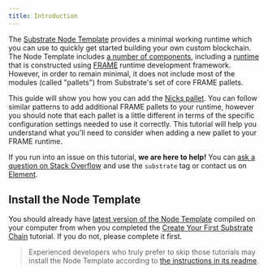 ```yaml
---
title: Introduction
---
```


The
[Substrate Node Template](https://github.com/substrate-developer-hub/substrate-node-template)
provides a minimal working runtime which you can use to quickly get started building your own custom
blockchain. The Node Template includes [a number of components](../../index#architecture), including
a [runtime](../../knowledgebase/getting-started/glossary#runtime) that is constructed using
[FRAME](../../knowledgebase/runtime/frame) runtime development framework. However, in order to
remain minimal, it does not include most of the modules (called "pallets") from Substrate's set of
core FRAME pallets.

This guide will show you how you can add the
[Nicks pallet](https://substrate.dev/rustdocs/v3.0.0/pallet_nicks/index.html). You can follow
similar patterns to add additional FRAME pallets to your runtime, however you should note that each
pallet is a little different in terms of the specific configuration settings needed to use it
correctly. This tutorial will help you understand what you'll need to consider when adding a new
pallet to your FRAME runtime.

If you run into an issue on this tutorial, **we are here to help!** You can
[ask a question on Stack Overflow](https://stackoverflow.com/questions/tagged/substrate) and use the
`substrate` tag or contact us on [Element](https://matrix.to/#/#substrate-technical:matrix.org).

## Install the Node Template

You should already have [latest version of the Node Template](https://github.com/substrate-developer-hub/substrate-node-template/tree/latest) compiled on your computer from when you completed the
[Create Your First Substrate Chain](../../tutorials/create-your-first-substrate-chain/) tutorial. If
you do not, please complete it first.

> Experienced developers who truly prefer to skip those tutorials may install the Node Template
> according to [the instructions in its readme](https://github.com/substrate-developer-hub/substrate-node-template#getting-started).

